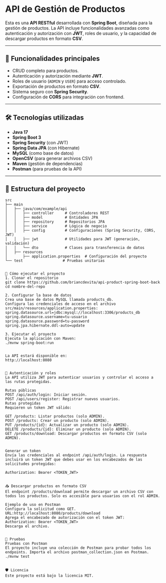 # API de Gestión de Productos

Esta es una **API RESTful** desarrollada con **Spring Boot**, diseñada para la gestión de productos. La API incluye funcionalidades avanzadas como autenticación y autorización con **JWT**, roles de usuario, y la capacidad de descargar productos en formato **CSV**.

---

## 🚀 Funcionalidades principales

- CRUD completo para productos.
- Autenticación y autorización mediante **JWT**.
- Roles de usuario (`ADMIN` y `USER`) para acceso controlado.
- Exportación de productos en formato **CSV**.
- Sistema seguro con **Spring Security**.
- Configuración de **CORS** para integración con frontend.

---

## 🛠️ Tecnologías utilizadas

- **Java 17**
- **Spring Boot 3**
- **Spring Security** (con JWT)
- **Spring Data JPA** (con Hibernate)
- **MySQL** (como base de datos)
- **OpenCSV** (para generar archivos CSV)
- **Maven** (gestión de dependencias)
- **Postman** (para pruebas de la API)

---

## 📂 Estructura del proyecto

```plaintext
src
├── main
│   ├── java/com/example/api
│   │   ├── controller     # Controladores REST
│   │   ├── model          # Entidades JPA
│   │   ├── repository     # Repositorios JPA
│   │   ├── service        # Lógica de negocio
│   │   ├── config         # Configuraciones (Spring Security, CORS, JWT)
│   │   ├── jwt            # Utilidades para JWT (generación, validación)
│   │   └── dto            # Clases para transferencia de datos
│   ├── resources
│       ├── application.properties  # Configuración del proyecto
└── test                  # Pruebas unitarias


🚀 Cómo ejecutar el proyecto
1. Clonar el repositorio
git clone https://github.com/briancdevita/api-product-spring-boot-back
cd nombre-del-repo

2. Configurar la base de datos
Crea una base de datos MySQL llamada products_db.
Configura las credenciales de acceso en el archivo src/main/resources/application.properties:
spring.datasource.url=jdbc:mysql://localhost:3306/products_db
spring.datasource.username=tu-usuario
spring.datasource.password=tu-password
spring.jpa.hibernate.ddl-auto=update

3. Ejecutar el proyecto
Ejecuta la aplicación con Maven:
./mvnw spring-boot:run


La API estará disponible en:
http://localhost:8080


🔑 Autenticación y roles
La API utiliza JWT para autenticar usuarios y controlar el acceso a las rutas protegidas.

Rutas públicas
POST /api/auth/login: Iniciar sesión.
POST /api/users/register: Registrar nuevos usuarios.
Rutas protegidas
Requieren un token JWT válido:

GET /products: Listar productos (solo ADMIN).
POST /products: Crear un producto (solo ADMIN).
PUT /products/{id}: Actualizar un producto (solo ADMIN).
DELETE /products/{id}: Eliminar un producto (solo ADMIN).
GET /products/download: Descargar productos en formato CSV (solo ADMIN).


Generar un token
Envía las credenciales al endpoint /api/auth/login. La respuesta incluirá un token JWT que debes usar en los encabezados de las solicitudes protegidas:

Authorization: Bearer <TOKEN_JWT>


📥 Descargar productos en formato CSV
El endpoint /products/download permite descargar un archivo CSV con todos los productos. Solo es accesible para usuarios con el rol ADMIN.

Ejemplo de uso en Postman
Configura la solicitud como GET.
URL:http://localhost:8080/products/download
Agrega el encabezado de autorización con el token JWT:
Authorization: Bearer <TOKEN_JWT>
Descarga el archivo.


🧪 Pruebas
Pruebas con Postman
El proyecto incluye una colección de Postman para probar todos los endpoints. Importa el archivo postman_collection.json en Postman.
./mvnw test


🛡️ Licencia
Este proyecto está bajo la licencia MIT.




